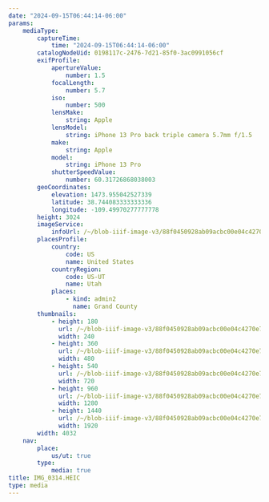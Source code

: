 ```yaml
---
date: "2024-09-15T06:44:14-06:00"
params:
    mediaType:
        captureTime:
            time: "2024-09-15T06:44:14-06:00"
        catalogNodeUid: 0198117c-2476-7d21-85f0-3ac0991056cf
        exifProfile:
            apertureValue:
                number: 1.5
            focalLength:
                number: 5.7
            iso:
                number: 500
            lensMake:
                string: Apple
            lensModel:
                string: iPhone 13 Pro back triple camera 5.7mm f/1.5
            make:
                string: Apple
            model:
                string: iPhone 13 Pro
            shutterSpeedValue:
                number: 60.31726868038003
        geoCoordinates:
            elevation: 1473.955042527339
            latitude: 38.744083333333336
            longitude: -109.49970277777778
        height: 3024
        imageService:
            infoUrl: /~/blob-iiif-image-v3/88f0450928ab09acbc00e04c4270e7b06a951432dca1605e0de20a8299237220/info.json
        placesProfile:
            country:
                code: US
                name: United States
            countryRegion:
                code: US-UT
                name: Utah
            places:
                - kind: admin2
                  name: Grand County
        thumbnails:
            - height: 180
              url: /~/blob-iiif-image-v3/88f0450928ab09acbc00e04c4270e7b06a951432dca1605e0de20a8299237220/full/240%2C180/0/default.jpg
              width: 240
            - height: 360
              url: /~/blob-iiif-image-v3/88f0450928ab09acbc00e04c4270e7b06a951432dca1605e0de20a8299237220/full/480%2C360/0/default.jpg
              width: 480
            - height: 540
              url: /~/blob-iiif-image-v3/88f0450928ab09acbc00e04c4270e7b06a951432dca1605e0de20a8299237220/full/720%2C540/0/default.jpg
              width: 720
            - height: 960
              url: /~/blob-iiif-image-v3/88f0450928ab09acbc00e04c4270e7b06a951432dca1605e0de20a8299237220/full/1280%2C960/0/default.jpg
              width: 1280
            - height: 1440
              url: /~/blob-iiif-image-v3/88f0450928ab09acbc00e04c4270e7b06a951432dca1605e0de20a8299237220/full/1920%2C1440/0/default.jpg
              width: 1920
        width: 4032
    nav:
        place:
            us/ut: true
        type:
            media: true
title: IMG_0314.HEIC
type: media
---
```


